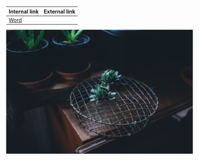 
| Internal link   | External link |
| --- | --- |
| [Word][1] | [](https://unsplash.com/s/photos/sample) |

[1]: word.md

[![](img/1.jpg)](https://unsplash.com/s/photos/sample)
